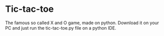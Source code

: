 # Tic-tac-toe
 The famous so called X and O game, made on python.
 Download it on your PC and just run the tic-tac-toe.py file on a python IDE.
 
